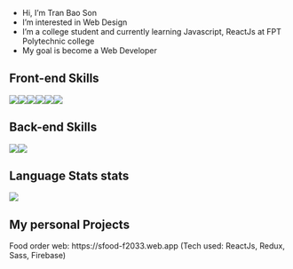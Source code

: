 - Hi, I’m Tran Bao Son 
- I’m interested in Web Design
- I’m a college student and currently learning Javascript, ReactJs at FPT Polytechnic college
- My goal is become a Web Developer

<h2>Front-end Skills</h2>
<div style="display: flex;">
  <img src="https://img.shields.io/badge/react-%2320232a.svg?style=for-the-badge&logo=react&logoColor=%2361DAFB"><img src="https://img.shields.io/badge/redux-%23593d88.svg?style=for-the-badge&logo=redux&logoColor=white"><img src="https://img.shields.io/badge/javascript-%23323330.svg?style=for-the-badge&logo=javascript&logoColor=%23F7DF1E"><img src="https://img.shields.io/badge/css3-%231572B6.svg?style=for-the-badge&logo=css3&logoColor=white"><img src="https://img.shields.io/badge/html5-%23E34F26.svg?style=for-the-badge&logo=html5&logoColor=white"><img src="https://img.shields.io/badge/SASS-hotpink.svg?style=for-the-badge&logo=SASS&logoColor=white">
</div>

<h2>Back-end Skills</h2>
<div style="display:flex;">
  <img src="https://img.shields.io/badge/php-%23777BB4.svg?style=for-the-badge&logo=php&logoColor=white"><img src="https://img.shields.io/badge/java-%23ED8B00.svg?style=for-the-badge&logo=java&logoColor=white">
</div>
<h2>Language Stats stats</h2>

<img src="https://github-readme-stats.vercel.app/api/top-langs/?username=soncoiz02&theme=vue&layout=&langs_count=3">

<h2>My personal Projects</h2>
<p>
  Food order web: https://sfood-f2033.web.app
  <span>(Tech used: ReactJs, Redux, Sass, Firebase)</span>
</p>


